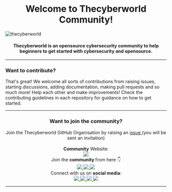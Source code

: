 <div align="center">
    <h1>
        Welcome to Thecyberworld Community!
    </h1> 
</div>

![thecyberworld](https://user-images.githubusercontent.com/44284877/207358244-0ceba8fb-6ff0-4d51-99c6-523dd57943e3.png "thecyberworld")

<div align="center">
    <h4>
        Thecyberworld is an opensource cybersecurity community to help beginners to get started with cybersecurity and opensource.
    </h4>
</div>


---

### Want to contribute?

That's great! We welcome all sorts of contributions from raising issues, starting discussions, adding documentation, making pull requests and so much more! Help each other and make improvements!
Check the contributing guidelines in each repository for guidance on how to get started.

---
<div align="center">
<h3> Want to join the community? </h3> 
Join the Thecyberworld GitHub Organisation by raising an <a href="https://github.com/thecyberworld/support/issues/new?assignees=&labels=invite+me+to+the+organisation&template=invitation.yml&title=Please+invite+me+to+the+GitHub+Community+Organization"> issue </a>  (you will be sent an invitation)
  <br>
  <br>

</div>
<div align="center">
  <b>Community</b> Website:
  <br>
  <a href="https://thecyberhub.org/" >
    <img src="https://img.shields.io/badge/thecyberhub.org-0d1117?logo=data:tcwlogowebstie.png/png;base64">
  </a>
</div>

<div align="center">
Join the <b> community </b> from here 👇
<br>
  <a href="https://github.com/thecyberworld/support/issues/new?assignees=&labels=invite+me+to+the+organisation&template=invitation.yml&title=Please+invite+me+to+the+GitHub+Community+Organization">
    <img src="https://img.shields.io/badge/GitHub-0d1117?style=for-the-badge&logo=github&logoColor=white">
  </a> 
  <a href="https://discord.gg/QHBPq6xP5p">
    <img src="https://img.shields.io/badge/Discord-0d1117?style=for-the-badge&logo=discord&logoColor=white">
  </a>  <a href="https://t.me/thecyberw0rld">
    <img src="https://img.shields.io/badge/Telegram-0d1117?style=for-the-badge&logo=telegram&logoColor=white">
  </a>
</div>

<div align="center">
Connect with us on <b>social media</b>:
<br>
    <a href="https://twitter.com/thecyberw0rld">
        <img src="https://img.shields.io/badge/Twitter-0d1117?style=for-the-badge&logo=twitter&logoColor=white">
    </a>
    <a href="https://www.instagram.com/thecyberw0rld">
        <img src="https://img.shields.io/badge/Instagram-0d1117?style=for-the-badge&logo=instagram&logoColor=white">
    </a> 
    <a href="https://www.linkedin.com/company/thecyberw0rld/">
        <img src="https://img.shields.io/badge/LinkedIn-0d1117?style=for-the-badge&logo=linkedin&logoColor=white">
    </a> 
    <a href="https://www.youtube.com/c/thecyberworld?sub_confirmation=1">
        <img src="https://img.shields.io/badge/YouTube-0d1117?style=for-the-badge&logo=youtube&logoColor=white">
    </a>
</div>

---
